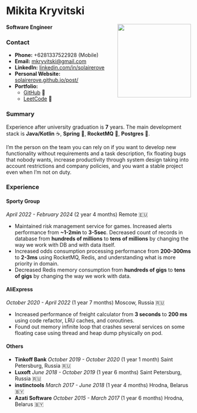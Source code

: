 # Mikita Kryvitski

<img style="float: right;" src="https://avatars.githubusercontent.com/u/9396988?v=4" width="200">

**Software Engineer**

### Contact

- **Phone:** +6281337522928 (Mobile)
- **Email:** mkryvitski@gmail.com
- **LinkedIn:** [linkedin.com/in/solairerove](https://www.linkedin.com/in/solairerove)
- **Personal Website:** [solairerove.github.io/post/](https://solairerove.github.io/post/)
- **Portfolio:**
    - [GitHub](https://github.com/solairerove) 🐙
    - [LeetCode](https://leetcode.com/solairerove/) 💩

### Summary

Experience after university graduation is **7** years. The main development stack is **Java/Kotlin** ☕, **Spring** 🍃,
**RocketMQ** 🚀, **Postgres** 🐘.

I’m the person on the team you can rely on if you want to develop new
functionality without requirements and a task description, fix floating bugs that nobody wants, increase productivity
through system design taking into account restrictions and company policies, and you want a stable project even when I’m
not on duty.

### Experience

#### Sporty Group

*April 2022 - February 2024* (2 year 4 months) Remote 🇪🇺

- Maintained risk management service for games. Increased alerts performance from **~1-2min** to **3-5sec**. Decreased
  count of records in database from **hundreds of millions** to **tens of millions** by changing the way
  we work with DB and with data itself.
- Increased odds consumption processing performance from **200-300ms** to **2-3ms** using RocketMQ, Redis, and
  understanding what is more priority in domain.
- Decreased Redis memory consumption from **hundreds of gigs** to **tens of gigs** by changing the way we work with
  data.

#### AliExpress

*October 2020 - April 2022* (1 year 7 months) Moscow, Russia 🇷🇺

- Increased performance of freight calculator from **3 seconds** to **200 ms** using code refactor, LRU caches, and
  coroutines.
- Found out memory infinite loop that crashes several services on some floating case using thread and heap dump
  physically on pod.

#### Others

- **Tinkoff Bank** *October 2019 - October 2020* (1 year 1 month) Saint Petersburg, Russia 🇷🇺
- **Luxoft** *June 2018 - October 2019* (1 year 6 months) Saint Petersburg, Russia 🇷🇺
- **instinctools** *March 2017 - June 2018* (1 year 4 months) Hrodna, Belarus 🇧🇾
- **Azati Software** *October 2015 - March 2017* (1 year 6 months) Hrodna, Belarus 🇧🇾
